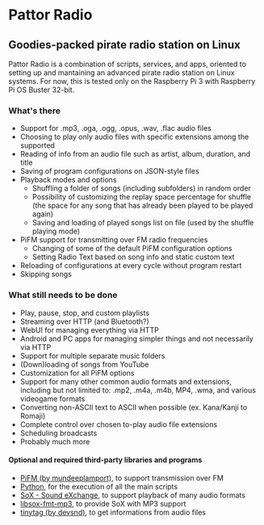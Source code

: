 # Pattor Radio
## Goodies-packed pirate radio station on Linux

Pattor Radio is a combination of scripts, services, and apps, oriented to setting up and mantaining an advanced pirate radio station on Linux systems.
For now, this is tested only on the Raspberry Pi 3 with Raspberry Pi OS Buster 32-bit.

### What's there
- Support for .mp3, .oga, .ogg, .opus, .wav, .flac audio files
- Choosing to play only audio files with specific extensions among the supported
- Reading of info from an audio file such as artist, album, duration, and title
- Saving of program configurations on JSON-style files
- Playback modes and options
  - Shuffling a folder of songs (including subfolders) in random order
  - Possibility of customizing the replay space percentage for shuffle (the space for any song that has already been played to be played again)
  - Saving and loading of played songs list on file (used by the shuffle playing mode)
- PiFM support for transmitting over FM radio frequencies
  - Changing of some of the default PiFM configuration options
  - Setting Radio Text based on song info and static custom text
- Reloading of configurations at every cycle without program restart
- Skipping songs

### What still needs to be done
- Play, pause, stop, and custom playlists
- Streaming over HTTP (and Bluetooth?)
- WebUI for managing everything via HTTP
- Android and PC apps for managing simpler things and not necessarily via HTTP
- Support for multiple separate music folders
- (Down)loading of songs from YouTube
- Customization for all PiFM options
- Support for many other common audio formats and extensions, including but not limited to: .mp2, .m4a, .m4b, MP4, .wma, and various videogame formats
- Converting non-ASCII text to ASCII when possible (ex. Kana/Kanji to Romaji)
- Complete control over chosen to-play audio file extensions
- Scheduling broadcasts
- Probably much more

#### Optional and required third-party libraries and programs
- [PiFM (by mundeeplamport)](https://github.com/mundeeplamport/PiFM.git), to support transmission over FM
- [Python](https://www.python.org/), for the execution of all the main scripts
- [SoX - Sound eXchange](http://sox.sourceforge.net/), to support playback of many audio formats
- [libsox-fmt-mp3](https://packages.debian.org/search?keywords=libsox-fmt-mp3), to provide SoX with MP3 support
- [tinytag (by devsnd)](https://github.com/devsnd/tinytag), to get informations from audio files